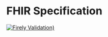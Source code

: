 # FHIR Specification

 [![Firely Validation)](https://github.com/NHSDigital/NHSDigital-FHIR-ImplementationGuide/actions/workflows/main.yml/badge.svg)](https://github.com/NHSDigital/NHSDigital-FHIR-ImplementationGuide/actions/workflows/main.yml)